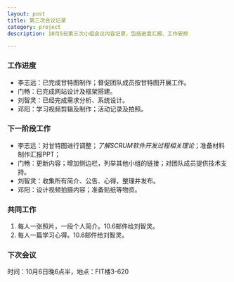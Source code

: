 ```yaml
---
layout: post
title: 第三次会议记录
category: project
description: 10月5日第三次小组会议内容记录，包括进度汇报、工作安排

---
```



### 工作进度
- 李志远：已完成甘特图制作；督促团队成员按甘特图开展工作。
- 门畅：已完成网站设计及框架搭建。
- 刘智灵：已经完成需求分析、系统设计。
- 邓阳：学习视频剪辑及制作；活动记录及拍照。

### 下一阶段工作
- 李志远：对甘特图进行调整；*了解SCRUM软件开发过程相关理论*；准备材料制作汇报PPT；
- 门畅：更新内容；增加侧边栏，列举其他小组的链接；对团队成员提供技术支持。
- 刘智灵：收集所有简介、公告、心得，整理并发布。
- 邓阳：设计视频拍摄内容；准备贴纸等物资。

### 共同工作
1. 每人一张照片，一段个人简介。10.6邮件给刘智灵。
2. 每人一篇学习心得。10.6邮件给刘智灵。

### 下次会议
时间：10月6日晚6点半，地点：FIT楼3-620